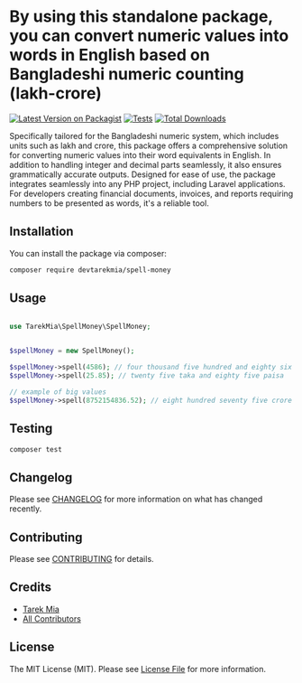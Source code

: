 # By using this standalone package, you can convert numeric values into words in English based on Bangladeshi numeric counting (lakh-crore)

[![Latest Version on Packagist](https://img.shields.io/packagist/v/devtarekmia/spell-money.svg?style=flat-square)](https://packagist.org/packages/devtarekmia/spell-money)
[![Tests](https://img.shields.io/github/actions/workflow/status/devtarekmia/spell-money/run-tests.yml?branch=main&label=tests&style=flat-square)](https://github.com/devtarekmia/spell-money/actions/workflows/run-tests.yml)
[![Total Downloads](https://img.shields.io/packagist/dt/devtarekmia/spell-money.svg?style=flat-square)](https://packagist.org/packages/devtarekmia/spell-money)

Specifically tailored for the Bangladeshi numeric system, which includes units such as lakh and crore, this package offers a comprehensive solution for converting numeric values into their word equivalents in English. In addition to handling integer and decimal parts seamlessly, it also ensures grammatically accurate outputs. Designed for ease of use, the package integrates seamlessly into any PHP project, including Laravel applications. For developers creating financial documents, invoices, and reports requiring numbers to be presented as words, it's a reliable tool.

## Installation

You can install the package via composer:

```bash
composer require devtarekmia/spell-money
```

## Usage

```php

use TarekMia\SpellMoney\SpellMoney;


$spellMoney = new SpellMoney();

$spellMoney->spell(4586); // four thousand five hundred and eighty six taka
$spellMoney->spell(25.85); // twenty five taka and eighty five paisa

// example of big values
$spellMoney->spell(8752154836.52); // eight hundred seventy five crore twenty one lakh fifty four thousand eight hundred thirty six taka and fifty two paisa
```

## Testing

```bash
composer test
```

## Changelog

Please see [CHANGELOG](CHANGELOG.md) for more information on what has changed recently.

## Contributing

Please see [CONTRIBUTING](https://github.com/spatie/.github/blob/main/CONTRIBUTING.md) for details.

## Credits

- [Tarek Mia](https://github.com/devtarekmia)
- [All Contributors](../../contributors)

## License

The MIT License (MIT). Please see [License File](LICENSE.md) for more information.
